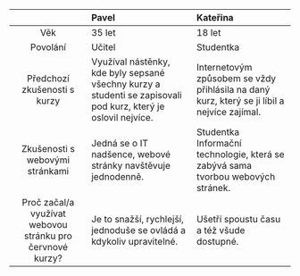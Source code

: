 |     | Pavel | Kateřina |
| :---: | :--- | :---|
| Věk | 35 let | 18 let |
| Povolání | Učitel | Studentka |
| Předchozí zkušenosti s kurzy | Využíval nástěnky, kde byly sepsané všechny kurzy a studenti se zapisovali pod kurz, který je oslovil nejvíce. | Internetovým způsobem se vždy přihlásila na daný kurz, který se ji líbil a nejvíce zajímal. |
| Zkušenosti s webovými stránkami | Jedná se o IT nadšence, webové stránky navštěvuje jednodenně. | Studentka Informační technologie, která se zabývá sama tvorbou webových stránek. |
| Proč začal/a využívat webovou stránku pro červnové kurzy? | Je to snažší, rychlejší, jednoduše se ovládá a kdykoliv upravitelné. | Ušetří spoustu času a též všude dostupné. |

